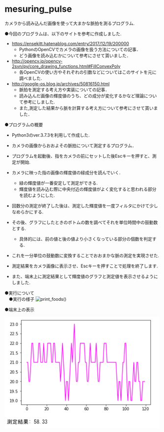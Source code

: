 # mesuring_pulse
カメラから読み込んだ画像を使って大まかな脈拍を測るプログラム.


●今回のプログラムは、以下のサイトを参考に作成しました.  
- https://ensekitt.hatenablog.com/entry/2017/12/19/200000
  - PythonのOpenCVでカメラの画像を扱う方法についての記事．
  - どう画像を読み込むかについて参考にさせて貰いました．  
- http://opencv.jp/opencv-2svn/py/core_drawing_functions.html#FillConvexPoly
  - 各OpenCVの使い方やそれぞれの引数などについてはこのサイトを元に調べました.  
- http://google-os.blog.jp/archives/50816150.html
  - 脈拍を測定する考え方や実装についての記事．
  - 読み込んだ画像の輝度値のうち、どの成分が変化するかなど理論について参考にしました.
  - また,測定した結果から脈を計算する考え方について参考にさせて貰いました．

●プログラムの概要
  - Python3のver.3.7.3を利用して作成した.
  - カメラの画像からおおよその脈拍について測定するプログラム．
  
  
  - プログラムを起動後、指をカメラの前にセットした後Escキーを押すと、測定が開始.
  - カメラに映った指の画像の輝度値の緑成分を読んでいく.
    - 緑の輝度値が一番安定して測定ができる.
    - 輝度値を読み込む際に中央付近の輝度値がよく変化すると思われる部分を読むようにした.
  - 回数分の測定が終了した後は、測定した輝度値を一度フィルタにかけて少しなめらかにする.
  - その後、グラフにしたときのボトムの数を調べてそれを単位時間中の鼓動数とする.
    - 具体的には、前の値と後の値より小さくなっている部分の個数を判定する.
  - これを一分単位の鼓動数に変換することでおおまかな脈の測定を実現させた.
  - 測定結果をカメラ画像に表示させ、Escキーを押すことで処理を終了します.
  - また、端末上に測定結果として輝度値のグラフと測定値を表示させるようにしました.

●実行について  
　●実行の様子
  ![print_foods()](test2.gif)
  
  ●端末上の表示

  ![print_foods()](test_result.PNG)
